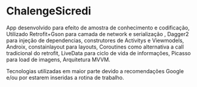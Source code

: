 # ChalengeSicredi
App desenvolvido para efeito de amostra de conhecimento e codificação,
Utilizado Retrofit+Gson para camada de network e serialização ,
Dagger2 para injeção de dependencias, construtores de Activitys e Viewmodels,
Androix, constainlayout para layouts,
Coroutines como alternativa a call tradicional do retrofit,
LiveData para ciclo de vida de informações,
Picasso para load de imagens,
Arquitetura MVVM.

Tecnologias utilizadas em maior parte devido a recomendações Google e/ou por estarem inseridas a rotina de trabalho.
